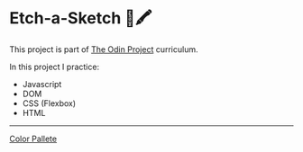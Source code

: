 # Etch-a-Sketch 🎨🖍

This project is part of [The Odin Project](https://theodinproject.com) curriculum.

In this project I practice:
- Javascript
- DOM
- CSS (Flexbox)
- HTML
---
[Color Pallete](https://colorhunt.co/palette/ff5656edf2f66a7efc494953)
